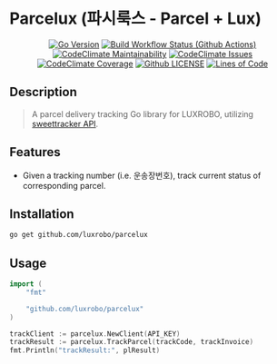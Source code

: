 # Parcelux (파시룩스 - Parcel + Lux)

<div align="center">

[![Go Version](https://img.shields.io/github/go-mod/go-version/luxrobo/luxpay)](https://github.com/LUXROBO/parcelux)
[![Build Workflow Status (Github Actions)](https://img.shields.io/github/workflow/status/LUXROBO/parcelux/Go)](https://github.com/LUXROBO/parcelux/actions)
[![CodeClimate Maintainability](https://img.shields.io/codeclimate/maintainability/LUXROBO/parcelux)](https://github.com/LUXROBO/parcelux/tree/main)
[![CodeClimate Issues](https://img.shields.io/codeclimate/issues/LUXROBO/parcelux)](https://github.com/LUXROBO/parcelux/tree/main)
[![CodeClimate Coverage](https://img.shields.io/codeclimate/coverage/LUXROBO/parcelux)](https://github.com/LUXROBO/parcelux/tree/main/test)
[![Github LICENSE](https://img.shields.io/github/license/LUXROBO/parcelux)](https://github.com/LUXROBO/parcelux/blob/main/LICENSE)
[![Lines of Code](https://img.shields.io/tokei/lines/github/LUXROBO/parcelux)](https://github.com/LUXROBO/parcelux/tree/main/src)

</div>

## Description
> A parcel delivery tracking Go library for LUXROBO, utilizing [sweettracker API](https://tracking.sweettracker.co.kr/).

## Features
- Given a tracking number (i.e. 운송장번호), track current status of corresponding parcel.

## Installation
```bash
go get github.com/luxrobo/parcelux
```

## Usage
```go
import (
    "fmt"

    "github.com/luxrobo/parcelux"
)

trackClient := parcelux.NewClient(API_KEY)
trackResult := parcelux.TrackParcel(trackCode, trackInvoice)
fmt.Println("trackResult:", plResult)
```
